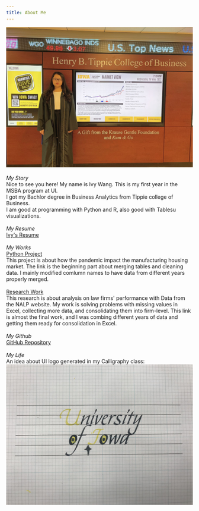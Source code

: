 ```yaml
---
title: About Me
---
```

![profile image](https://github.com/ivywangh/bais_9400/blob/main/grad.jpg?raw=true)
<br /> 
<br /> <i>My Story</i>
<br /> Nice to see you here! My name is Ivy Wang. This is my first year in the MSBA program at UI. 
<br /> I got my Bachlor degree in Business Analytics from Tippie college of Business.
<br /> I am good at programming with Python and R, also good with Tablesu visualizations. 
<br /> 
<br /> <i>My Resume</i>
<br /> [Ivy's Resume](https://iowa-my.sharepoint.com/:b:/g/personal/hwang206_uiowa_edu/EXBPFwYwmohOoTrZS9G-vxEBj1AYFi6AaG-t8ff7FyJurQ?e=VfFFhx)
<br /> 
<br /> <i>My Works</i>
<br /> [Python Project](https://iowa-my.sharepoint.com/:u:/g/personal/hwang206_uiowa_edu/ERnwSyBFTUZGq2I0HyCfHwQBHzHv0rSc40qEKPdBDAXbhQ?e=UCV2te)
<br /> This project is about how the pandemic impact the manufacturing housing market. The link is the beginning part about merging tables and cleaning data. I mainly modified comlumn names to have data from different years properly merged.
<br /> 
<br /> [Research Work](https://iowa-my.sharepoint.com/:u:/g/personal/hwang206_uiowa_edu/EWYfuNtqnZ1OhxVbH4k0xOIBo4FYCRZ0GJWkFx9_WjzlZg?e=Lo6NOC)
<br /> This research is about analysis on law firms' performance with Data from the NALP website. My work is solving problems with missing values in Excel, collecting more data,  and consolidating them into firm-level. This link is almost the final work, and I was combing different years of data and getting them ready for consolidation in Excel.
<br /> 
<br /> <i>My Github</i>
<br /> [GitHub Repository](https://github.com/ivywangh?tab=repositories)
<br /> 
<br /> <i>My Life</i>
<br /> An idea about UI logo generated in my Calligraphy class:![logo image](https://raw.githubusercontent.com/ivywangh/bais_9400/main/logo.jpg)

